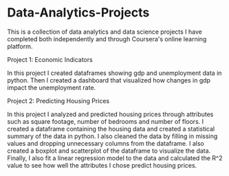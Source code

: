 # Data-Analytics-Projects

This is a collection of data analytics and data science projects I have completed both independently and through Coursera's online learning platform.

Project 1: Economic Indicators

In this project I created dataframes showing gdp and unemployment data in python. Then I created a dashboard that visualized how changes in gdp impact the unemployment rate.

Project 2: Predicting Housing Prices

In this project I analyzed and predicted housing prices through attributes such as square footage, number of bedrooms and number of floors. I created a dataframe containing the housing data and created a statistical summary of the data in python. I also cleaned the data by filling in missing values and dropping unnecessary columns from the dataframe. I also created a boxplot and scatterplot of the dataframe to visualize the data. Finally, I also fit a linear regression model to the data and calculated the R^2 value to see how well the attributes I chose predict housing prices.
